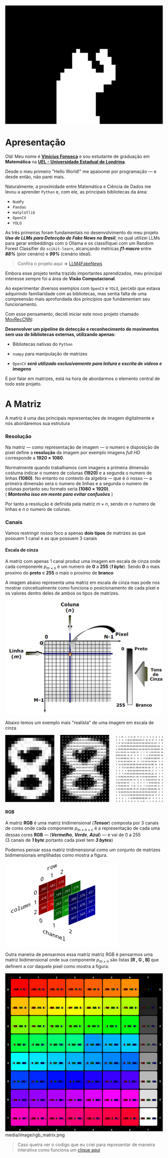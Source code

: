 
![wave](media/image/wave.gif)

# **Apresentação**
Olá! Meu nome é **[Vinícius Fonseca](https://www.linkedin.com/in/vinicius-silva-fonseca/)** e sou estudante de graduação em **Matemática** na **[UEL - Universidade Estadual de Londrina](https://portal.uel.br/conheca-a-uel/)**.  

Desde o meu primeiro "Hello World!" me apaixonei por programação — e desde então, não parei mais.  

Naturalmente, a proximidade entre Matemática e Ciência de Dados me levou a aprender ``Python`` e, com ele, as principais bibliotecas da área:

  - `NumPy`
  - `Pandas`
  - `matplotlib`
  - `OpenCV`
  - `YOLO`

As três primeiras foram fundamentais no desenvolvimento do meu projeto ***Uso de LLMs para Detecção de Fake News no Brasil***, no qual utilizei LLMs para gerar embeddings com o Ollama e os classifiquei com um Random Forest Classifier do `scikit-learn`, alcançando métricas ***f1-macro*** entre ***88%*** (pior cenário) e ***99%*** (cenário ideal).

>Confira o projeto aqui **→** [LLM4FakeNews](https://github.com/Viniks07/LLM4FakeNews)   

Embora esse projeto tenha trazido importantes aprendizados, meu principal interesse sempre foi a área de **Visão Computacional**.  

Ao experimentar diversos exemplos com `OpenCV` e `YOLO`, percebi que estava adquirindo familiaridade com as bibliotecas, mas sentia falta de uma compreensão mais aprofundada dos princípios que fundamentam seu funcionamento.

Com esse pensamento, decidi iniciar este novo projeto chamado [MovRecCNN](https://github.com/Viniks07/MovRecCNN):
  
 **Desenvolver um pipeline de detecção e reconhecimento de movimentos sem uso de bibliotecas externas, utilizando apenas:**

- Bibliotecas nativas do ``Python``

- ``numpy`` para manipulação de matrizes

- ``OpenCV`` ***será utilizado exclusivamente para leitura e escrita de vídeos e imagens***

E por falar em matrizes, está na hora de abordarmos o elemento central de todo este projeto.

# **A Matriz**

A matriz é uma das principais representações de imagem digitalmente e nós abordaremos sua estrutura

### **Resolução**

Na matriz — como representação de imagem — o numero e disposição de pixel define a **resolução** da imagem por exemplo imagens *full HD* corresponde a $\mathbf{1920\times1080}$.  

Normalmente quando trabalhamos com imagens a primeira dimensão costuma indicar o numero de colunas $\mathbf{(1920)}$ e a segunda o numero de linhas $\mathbf{(1080)}$. No entanto no contexto da algebra — que é o nosso —  a primeira dimensão sera o numero de linhas e a segunda o numero de colunas portanto seu formato seria $\mathbf{(1080\times1920)}$.   
( ***Mantenha isso em mente para evitar confusões*** )

Por tanto a resolução é definida pela matriz ${m \times n}$, sendo ${m}$ o numero de linhas e ${n}$ o numero de colunas.


### **Canais**

Vamos restringir nosso foco a apenas **dois tipos** de matrizes as que possuem 1 canal e as que possuem 3 canais

#### **Escala de cinza**
A matriz com apenas 1 canal produz uma imagem em escala de cinza onde cada componente $p_{m \times n}$ é um numero de **0** a **255** (***1 byte***).
Sendo **0** o mais proximo do **preto** e **255** o mais o proximo de **branco**  

A imagem abaixo representa uma matriz em escala de cinza mas pode nos mostrar conceitualmente como funciona o posicionamento de cada pixel e os valores dentro deles de ambos os tipos de matrizes.

![Representação Matriz](media/image/matrix_representation.png)  

Abaixo temos um exemplo mais "realista" de uma imagem em escala de cinza 

![Matriz RGB](media/image/gray_matrix.png)

#### **RGB**
A matriz **RGB** é uma matriz tridimensional (***Tensor***) composta por 3 canais de cores onde cada componente $p_{m \times n \times c}$ é a representação de cada uma dessas cores **RGB** — (***Vermelho***, ***Verde***, ***Azul***) — e vai de 0 a 255  
(3 canais de ***1 byte*** portanto cada pixel tem ***3 bytes***) 

Podemos pensar essa matriz tridimensional como um conjunto de matrizes bidimensionais emplihadas como mostra a figura.

 ![Matrizes Empilhadas](media/image/rgb_matrix.png) 

 Outra maneira de pensarmos essa matriz matriz RGB é pensarmos uma matriz bidimensional onde sua componente $p_{m \times n}$ são listas **[R , G , B]** que definem a cor daquele pixel como mostra a figura.

 ![Escala RGB](media/image/rgb_scale.png)
media/image/rgb_matrix.png
>Caso queira ver o codigo que eu criei para representar de maneira interativa como funciona um  [clique aqui](https://viniks07.github.io/MovRecCNN/media/html/simulador_de_pixel.html)
